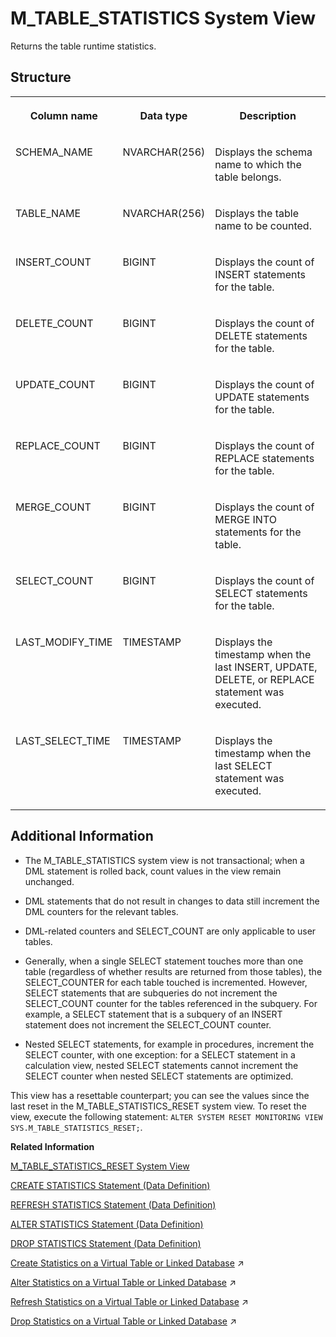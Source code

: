 <!-- loio882b8fd1c7f344e2a5bf70e215aa81ca -->

# M\_TABLE\_STATISTICS System View

Returns the table runtime statistics.



## Structure


<table>
<tr>
<th valign="top">

Column name

</th>
<th valign="top">

Data type

</th>
<th valign="top">

Description

</th>
</tr>
<tr>
<td valign="top">

SCHEMA\_NAME

</td>
<td valign="top">

NVARCHAR\(256\)

</td>
<td valign="top">

Displays the schema name to which the table belongs.

</td>
</tr>
<tr>
<td valign="top">

TABLE\_NAME

</td>
<td valign="top">

NVARCHAR\(256\)

</td>
<td valign="top">

Displays the table name to be counted.

</td>
</tr>
<tr>
<td valign="top">

INSERT\_COUNT

</td>
<td valign="top">

BIGINT

</td>
<td valign="top">

Displays the count of INSERT statements for the table.

</td>
</tr>
<tr>
<td valign="top">

DELETE\_COUNT

</td>
<td valign="top">

BIGINT

</td>
<td valign="top">

Displays the count of DELETE statements for the table.

</td>
</tr>
<tr>
<td valign="top">

UPDATE\_COUNT

</td>
<td valign="top">

BIGINT

</td>
<td valign="top">

Displays the count of UPDATE statements for the table.

</td>
</tr>
<tr>
<td valign="top">

REPLACE\_COUNT

</td>
<td valign="top">

BIGINT

</td>
<td valign="top">

Displays the count of REPLACE statements for the table.

</td>
</tr>
<tr>
<td valign="top">

MERGE\_COUNT

</td>
<td valign="top">

BIGINT

</td>
<td valign="top">

Displays the count of MERGE INTO statements for the table.

</td>
</tr>
<tr>
<td valign="top">

SELECT\_COUNT

</td>
<td valign="top">

BIGINT

</td>
<td valign="top">

Displays the count of SELECT statements for the table.

</td>
</tr>
<tr>
<td valign="top">

LAST\_MODIFY\_TIME

</td>
<td valign="top">

TIMESTAMP

</td>
<td valign="top">

Displays the timestamp when the last INSERT, UPDATE, DELETE, or REPLACE statement was executed.

</td>
</tr>
<tr>
<td valign="top">

LAST\_SELECT\_TIME

</td>
<td valign="top">

TIMESTAMP

</td>
<td valign="top">

Displays the timestamp when the last SELECT statement was executed.

</td>
</tr>
</table>



## Additional Information

-   The M\_TABLE\_STATISTICS system view is not transactional; when a DML statement is rolled back, count values in the view remain unchanged.

-   DML statements that do not result in changes to data still increment the DML counters for the relevant tables.

-   DML-related counters and SELECT\_COUNT are only applicable to user tables.

-   Generally, when a single SELECT statement touches more than one table \(regardless of whether results are returned from those tables\), the SELECT\_COUNTER for each table touched is incremented. However, SELECT statements that are subqueries do not increment the SELECT\_COUNT counter for the tables referenced in the subquery. For example, a SELECT statement that is a subquery of an INSERT statement does not increment the SELECT\_COUNT counter.

-   Nested SELECT statements, for example in procedures, increment the SELECT counter, with one exception: for a SELECT statement in a calculation view, nested SELECT statements cannot increment the SELECT counter when nested SELECT statements are optimized.


This view has a resettable counterpart; you can see the values since the last reset in the M\_TABLE\_STATISTICS\_RESET system view. To reset the view, execute the following statement: `ALTER SYSTEM RESET MONITORING VIEW SYS.M_TABLE_STATISTICS_RESET;`.

**Related Information**  


[M\_TABLE\_STATISTICS\_RESET System View](m-table-statistics-reset-system-view-6e98780.md "Returns the table DML runtime statistics since the last reset.")

[CREATE STATISTICS Statement \(Data Definition\)](../../010-SQL-Reference/012-SQL-Statements/create-statistics-statement-data-definition-20d5252.md "Creates data statistic objects that allow the query optimizer to make better decisions for query plans.")

[REFRESH STATISTICS Statement \(Data Definition\)](../../010-SQL-Reference/012-SQL-Statements/refresh-statistics-statement-data-definition-20fae6d.md "Specifies a column that is part of the data sources.")

[ALTER STATISTICS Statement \(Data Definition\)](../../010-SQL-Reference/012-SQL-Statements/alter-statistics-statement-data-definition-c656476.md "Alters the properties of a data statistics object.")

[DROP STATISTICS Statement \(Data Definition\)](../../010-SQL-Reference/012-SQL-Statements/drop-statistics-statement-data-definition-20d7c59.md "Drops user-defined data statistic objects that the query optimizer uses to make decisions for query plans.")

[Create Statistics on a Virtual Table or Linked Database](https://help.sap.com/viewer/477aa413a36c4a95878460696fcc8896/2024_3_QRC/en-US/3992fa5a5f4f471a9f5f51d103beaa75.html "Create data statistic virtual objects that the query optimizer uses to make better decisions for query plans.") :arrow_upper_right:

[Alter Statistics on a Virtual Table or Linked Database](https://help.sap.com/viewer/477aa413a36c4a95878460696fcc8896/2024_3_QRC/en-US/518d7e0ff36b4b88adb555ac368df408.html "Alter the properties of a data statistic object for virtual tables or linked database.") :arrow_upper_right:

[Refresh Statistics on a Virtual Table or Linked Database](https://help.sap.com/viewer/477aa413a36c4a95878460696fcc8896/2024_3_QRC/en-US/bf5f385dcb684adbb122fd7e474cd438.html "Refreshes data statistic virtual objects that the query optimizer uses to make better decisions for query plans.") :arrow_upper_right:

[Drop Statistics on a Virtual Table or Linked Database](https://help.sap.com/viewer/477aa413a36c4a95878460696fcc8896/2024_3_QRC/en-US/7c432b9a34ec4f7bbf2a1624a6b2076c.html "Drop data statistic virtual objects that the query optimizer uses to make better decisions for query plans.") :arrow_upper_right:

